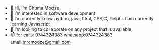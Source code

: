- 👋 Hi, I’m Chuma Modze
- 👀 I’m interested in software development 
- 🌱 I’m currently know python, java, html, CSS,C, Delphi. I am currently learning Javascript 
- 💞️ I’m looking to collaborate on any project that is available
- 📫 for calls: 0744324383 whatsapp:0744324383 email:mrcmodze@gmail.com

